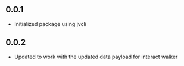 ## 0.0.1
- Initialized package using jvcli

## 0.0.2
- Updated to work with the updated data payload for interact walker